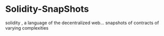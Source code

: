 # Solidity-SnapShots
solidity , a language of the decentralized web...    snapshots of contracts of varying complexities
